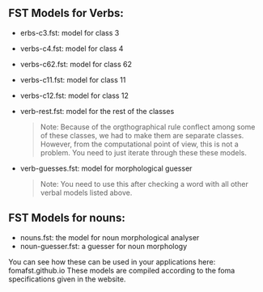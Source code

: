 
## FST Models for Verbs:

- erbs-c3.fst: model for class 3
- verbs-c4.fst: model for class 4
- verbs-c62.fst: model for class 62
- verbs-c11.fst: model for class 11
- verbs-c12.fst: model for class 12
- verb-rest.fst: model for the rest of the classes
  
  > Note: Because of the orgthographical rule conflect among some of these classes, 
  we had to make them are separate classes. However, 
  from the computational point of view, this is not a problem. 
  You need to just iterate through these these models.
  
- verb-guesses.fst: model for morphological guesser 
  > Note: You need to use this after checking a word with all other verbal models listed above.

## FST Models for nouns:
  - nouns.fst: the model for noun morphological analyser
  - noun-guesser.fst: a guesser for noun morphology
  
  You can see how these can be used in your applications here: fomafst.github.io
  These models are compiled according to the foma specifications given in the website.
